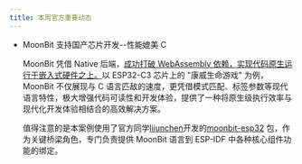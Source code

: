 ```yaml
---
title: 本周官方重要动态
---
```


- MoonBit 支持国产芯片开发--性能媲美 C
  
  MoonBit 凭借 Native 后端，[成功打破 WebAssembly 依赖，实现代码原生运行于嵌入式硬件之上。](https://www.moonbitlang.cn/blog/moonbit-esp32#%E5%9C%A8-esp32-c3-%E4%B8%8A%E5%AE%9E%E7%8E%B0%E7%94%9F%E5%91%BD%E6%B8%B8%E6%88%8F)以 ESP32-C3 芯片上的 "康威生命游戏" 为例，MoonBit 不仅展现与 C 语言匹敌的速度，更凭借模式匹配、标签参数等现代语言特性，极大增强代码可读性和开发体验，提供了一种将原生级执行效率与现代化开发体验相结合的高效解决方案。

  值得注意的是本案例使用了官方同学[lijunchen](https://github.com/lijunchen)开发的[moonbit-esp32](https://github.com/moonbit-community/moonbit-esp32) 包，作为关键桥梁角色，专门负责提供 MoonBit 语言到 ESP-IDF 中各种核心组件功能的绑定。